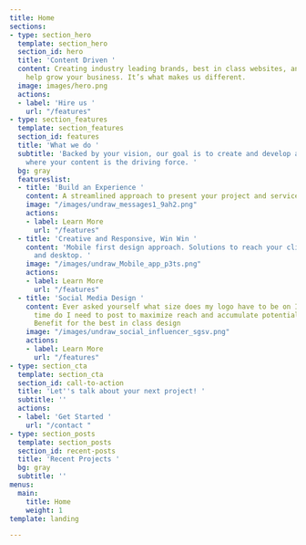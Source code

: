 ```yaml
---
title: Home
sections:
- type: section_hero
  template: section_hero
  section_id: hero
  title: 'Content Driven '
  content: Creating industry leading brands, best in class websites, and systems to
    help grow your business. It’s what makes us different.
  image: images/hero.png
  actions:
  - label: 'Hire us '
    url: "/features"
- type: section_features
  template: section_features
  section_id: features
  title: 'What we do '
  subtitle: 'Backed by your vision, our goal is to create and develop a web project
    where your content is the driving force. '
  bg: gray
  featureslist:
  - title: 'Build an Experience '
    content: A streamlined approach to present your project and services to your audience.
    image: "/images/undraw_messages1_9ah2.png"
    actions:
    - label: Learn More
      url: "/features"
  - title: 'Creative and Responsive, Win Win '
    content: 'Mobile first design approach. Solutions to reach your clients on mobile
      and desktop. '
    image: "/images/undraw_Mobile_app_p3ts.png"
    actions:
    - label: Learn More
      url: "/features"
  - title: 'Social Media Design '
    content: Ever asked yourself what size does my logo have to be on Instagram, what
      time do I need to post to maximize reach and accumulate potential customers?
      Benefit for the best in class design
    image: "/images/undraw_social_influencer_sgsv.png"
    actions:
    - label: Learn More
      url: "/features"
- type: section_cta
  template: section_cta
  section_id: call-to-action
  title: 'Let''s talk about your next project! '
  subtitle: ''
  actions:
  - label: 'Get Started '
    url: "/contact "
- type: section_posts
  template: section_posts
  section_id: recent-posts
  title: 'Recent Projects '
  bg: gray
  subtitle: ''
menus:
  main:
    title: Home
    weight: 1
template: landing

---
```

